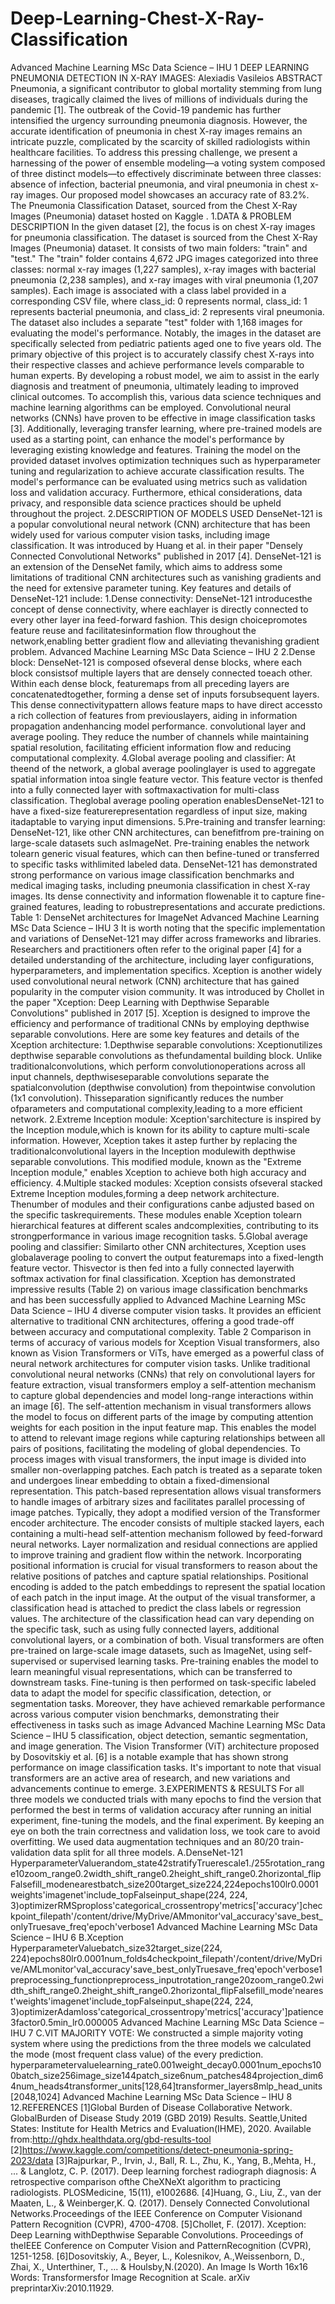 # Deep-Learning-Chest-X-Ray-Classification

Advanced Machine Learning
MSc Data Science – IHU
1
DEEP LEARNING
PNEUMONIA DETECTION IN X-RAY IMAGES:
Alexiadis Vasileios
ABSTRACT
Pneumonia, a significant contributor to global mortality stemming from lung diseases, tragically claimed the lives of millions of individuals during the pandemic [1]. The outbreak of the Covid-19 pandemic has further intensified the urgency surrounding pneumonia diagnosis. However, the accurate identification of pneumonia in chest X-ray images remains an intricate puzzle, complicated by the scarcity of skilled radiologists within healthcare facilities. To address this pressing challenge, we present a harnessing of the power of ensemble modeling—a voting system composed of three distinct models—to effectively discriminate between three classes: absence of infection, bacterial pneumonia, and viral pneumonia in chest x-ray images. Our proposed model showcases an accuracy rate of 83.2%. The Pneumonia Classification Dataset, sourced from the Chest X-Ray Images (Pneumonia) dataset hosted on Kaggle .
1.DATA & PROBLEM DESCRIPTION
In the given dataset [2], the focus is on chest X-ray images for pneumonia classification. The dataset is sourced from the Chest X-Ray Images (Pneumonia) dataset. It consists of two main folders: "train" and "test." The "train" folder contains 4,672 JPG images categorized into three classes: normal x-ray images (1,227 samples), x-ray images with bacterial pneumonia (2,238 samples), and x-ray images with viral pneumonia (1,207 samples). Each image is associated with a class label provided in a corresponding CSV file, where class_id: 0 represents normal, class_id: 1 represents bacterial pneumonia, and class_id: 2 represents viral pneumonia.
The dataset also includes a separate "test" folder with 1,168 images for evaluating the model's performance. Notably, the images in the dataset are specifically selected from pediatric patients aged one to five years old.
The primary objective of this project is to accurately classify chest X-rays into their respective classes and achieve performance levels comparable to human experts. By developing a robust model, we aim to assist in the early diagnosis and treatment of pneumonia, ultimately leading to improved clinical outcomes.
To accomplish this, various data science techniques and machine learning algorithms can be employed. Convolutional neural networks (CNNs) have proven to be effective in image classification tasks [3]. Additionally, leveraging transfer learning, where pre-trained models are used as a starting point, can enhance the model's performance by leveraging existing knowledge and features.
Training the model on the provided dataset involves optimization techniques such as hyperparameter tuning and regularization to achieve accurate classification results. The model's performance can be evaluated using metrics such as validation loss and validation accuracy.
Furthermore, ethical considerations, data privacy, and responsible data science practices should be upheld throughout the project.
2.DESCRIPTION OF MODELS USED
DenseNet-121 is a popular convolutional neural network (CNN) architecture that has been widely used for various computer vision tasks, including image classification. It was introduced by Huang et al. in their paper "Densely Connected Convolutional Networks" published in 2017 [4]. DenseNet-121 is an extension of the DenseNet family, which aims to address some limitations of traditional CNN architectures such as vanishing gradients and the need for extensive parameter tuning.
Key features and details of DenseNet-121 include:
1.Dense connectivity: DenseNet-121 introducesthe concept of dense connectivity, where eachlayer is directly connected to every other layer ina feed-forward fashion. This design choicepromotes feature reuse and facilitatesinformation flow throughout the network,enabling better gradient flow and alleviating thevanishing gradient problem.
Advanced Machine Learning
MSc Data Science – IHU
2
2.Dense block: DenseNet-121 is composed ofseveral dense blocks, where each block consistsof multiple layers that are densely connected toeach other. Within each dense block, featuremaps from all preceding layers are concatenatedtogether, forming a dense set of inputs forsubsequent layers. This dense connectivitypattern allows feature maps to have direct accessto a rich collection of features from previouslayers, aiding in information propagation andenhancing model performance.
convolutional layer and average pooling. They reduce the number of channels while maintaining spatial resolution, facilitating efficient information flow and reducing computational complexity.
4.Global average pooling and classifier: At theend of the network, a global average poolinglayer is used to aggregate spatial information intoa single feature vector. This feature vector is thenfed into a fully connected layer with softmaxactivation for multi-class classification. Theglobal average pooling operation enablesDenseNet-121 to have a fixed-size featurerepresentation regardless of input size, making itadaptable to varying input dimensions.
5.Pre-training and transfer learning: DenseNet-121, like other CNN architectures, can benefitfrom pre-training on large-scale datasets such asImageNet. Pre-training enables the network tolearn generic visual features, which can then befine-tuned or transferred to specific tasks withlimited labeled data.
DenseNet-121 has demonstrated strong performance on various image classification benchmarks and medical imaging tasks, including pneumonia classification in chest X-ray images. Its dense connectivity and information flowenable it to capture fine-grained features, leading to robustrepresentations and accurate predictions.
Table 1: DenseNet architectures for ImageNet
Advanced Machine Learning
MSc Data Science – IHU
3
It is worth noting that the specific implementation and variations of DenseNet-121 may differ across frameworks and libraries. Researchers and practitioners often refer to the original paper [4] for a detailed understanding of the architecture, including layer configurations, hyperparameters, and implementation specifics.
Xception is another widely used convolutional neural network (CNN) architecture that has gained popularity in the computer vision community. It was introduced by Chollet in the paper "Xception: Deep Learning with Depthwise Separable Convolutions" published in 2017 [5]. Xception is designed to improve the efficiency and performance of traditional CNNs by employing depthwise separable convolutions.
Here are some key features and details of the Xception architecture:
1.Depthwise separable convolutions: Xceptionutilizes depthwise separable convolutions as thefundamental building block. Unlike traditionalconvolutions, which perform convolutionoperations across all input channels, depthwiseseparable convolutions separate the spatialconvolution (depthwise convolution) from thepointwise convolution (1x1 convolution). Thisseparation significantly reduces the number ofparameters and computational complexity,leading to a more efficient network.
2.Extreme Inception module: Xception'sarchitecture is inspired by the Inception module,which is known for its ability to capture multi-scale information. However, Xception takes it astep further by replacing the traditionalconvolutional layers in the Inception modulewith depthwise separable convolutions. This
modified module, known as the "Extreme Inception module," enables Xception to achieve both high accuracy and efficiency.
4.Multiple stacked modules: Xception consists ofseveral stacked Extreme Inception modules,forming a deep network architecture. Thenumber of modules and their configurations canbe adjusted based on the specific taskrequirements. These modules enable Xception tolearn hierarchical features at different scales andcomplexities, contributing to its strongperformance in various image recognition tasks.
5.Global average pooling and classifier: Similarto other CNN architectures, Xception uses globalaverage pooling to convert the output featuremaps into a fixed-length feature vector. Thisvector is then fed into a fully connected layerwith softmax activation for final classification.
Xception has demonstrated impressive results (Table 2) on various image classification benchmarks and has been successfully applied to
Advanced Machine Learning
MSc Data Science – IHU
4
diverse computer vision tasks. It provides an efficient alternative to traditional CNN architectures, offering a good trade-off between accuracy and computational complexity.
Table 2 Comparison in terms of accuracy of various models for Xception
Visual transformers, also known as Vision Transformers or ViTs, have emerged as a powerful class of neural network architectures for computer vision tasks. Unlike traditional convolutional neural networks (CNNs) that rely on convolutional layers for feature extraction, visual transformers employ a self-attention mechanism to capture global dependencies and model long-range interactions within an image [6].
The self-attention mechanism in visual transformers allows the model to focus on different parts of the image by computing attention weights for each position in the input feature map. This enables the model to attend to relevant image regions while capturing relationships between all pairs of positions, facilitating the modeling of global dependencies.
To process images with visual transformers, the input image is divided into smaller non-overlapping patches. Each patch is treated as a separate token and undergoes linear embedding to obtain a fixed-dimensional representation. This patch-based representation allows visual transformers to handle images of arbitrary sizes and facilitates parallel processing of image patches.
Typically, they adopt a modified version of the Transformer encoder architecture. The encoder consists of multiple stacked layers, each containing a multi-head self-attention mechanism followed by feed-forward neural networks. Layer normalization and residual connections are applied to improve training and gradient flow within the network.
Incorporating positional information is crucial for visual transformers to reason about the relative positions of patches and capture spatial relationships. Positional encoding is added to the patch embeddings to represent the spatial location of each patch in the input image.
At the output of the visual transformer, a classification head is attached to predict the class labels or regression values. The architecture of the classification head can vary depending on the specific task, such as using fully connected layers, additional convolutional layers, or a combination of both.
Visual transformers are often pre-trained on large-scale image datasets, such as ImageNet, using self-supervised or supervised learning tasks. Pre-training enables the model to learn meaningful visual representations, which can be transferred to downstream tasks. Fine-tuning is then performed on task-specific labeled data to adapt the model for specific classification, detection, or segmentation tasks.
Moreover, they have achieved remarkable performance across various computer vision benchmarks, demonstrating their effectiveness in tasks such as image
Advanced Machine Learning
MSc Data Science – IHU
5
classification, object detection, semantic segmentation, and image generation. The Vision Transformer (ViT) architecture proposed by Dosovitskiy et al. [6] is a notable example that has shown strong performance on image classification tasks.
It's important to note that visual transformers are an active area of research, and new variations and advancements continue to emerge.
3.EXPERIMENTS & RESULTS
For all three models we conducted trials with many epochs to find the version that performed the best in terms of validation accuracy after running an initial experiment, fine-tuning the models, and the final experiment. By keeping an eye on both the train correctness and validation loss, we took care to avoid overfitting. We used data augmentation techniques and an 80/20 train-validation data split for all three models.
A.DenseNet-121
HyperparameterValuerandom_state42stratifyTruerescale1./255rotation_range10zoom_range0.2width_shift_range0.2height_shift_range0.2horizontal_flipFalsefill_modenearestbatch_size200target_size224,224epochs100lr0.0001weights'imagenet'include_topFalseinput_shape(224, 224, 3)optimizerRMSproploss'categorical_crossentropy'metrics['accuracy']checkpoint_filepath'/content/drive/MyDrive/AMmonitor'val_accuracy'save_best_onlyTruesave_freq'epoch'verbose1
Advanced Machine Learning
MSc Data Science – IHU
6
B.Xception
HyperparameterValuebatch_size32target_size(224, 224)epochs80lr0.0001num_folds4checkpoint_filepath'/content/drive/MyDrive/AMLmonitor'val_accuracy'save_best_onlyTruesave_freq'epoch'verbose1preprocessing_functionpreprocess_inputrotation_range20zoom_range0.2width_shift_range0.2height_shift_range0.2horizontal_flipFalsefill_mode'nearest'weights'imagenet'include_topFalseinput_shape(224, 224, 3)optimizerAdamloss'categorical_crossentropy'metrics['accuracy']patience3factor0.5min_lr0.000005
Advanced Machine Learning
MSc Data Science – IHU
7
C.VIT
MAJORITY VOTE:
We constructed a simple majority voting system where using the predictions from the three models we calculated the mode (most frequent class value) of the every prediction.
hyperparametervaluelearning_rate0.001weight_decay0.0001num_epochs100batch_size256image_size144patch_size6num_patches484projection_dim64num_heads4transformer_units[128,64]transformer_layers8mlp_head_units[2048,1024]
Advanced Machine Learning
MSc Data Science – IHU
8
12.REFERENCES
[1]Global Burden of Disease Collaborative Network. GlobalBurden of Disease Study 2019 (GBD 2019) Results. Seattle,United States: Institute for Health Metrics and Evaluation(IHME), 2020. Available from:http://ghdx.healthdata.org/gbd-results-tool
[2]https://www.kaggle.com/competitions/detect-pneumonia-spring-2023/data
[3]Rajpurkar, P., Irvin, J., Ball, R. L., Zhu, K., Yang, B.,Mehta, H., ... & Langlotz, C. P. (2017). Deep learning forchest radiograph diagnosis: A retrospective comparison ofthe CheXNeXt algorithm to practicing radiologists. PLOSMedicine, 15(11), e1002686.
[4]Huang, G., Liu, Z., van der Maaten, L., & Weinberger,K. Q. (2017). Densely Connected Convolutional Networks.Proceedings of the IEEE Conference on Computer Visionand Pattern Recognition (CVPR), 4700-4708.
[5]Chollet, F. (2017). Xception: Deep Learning withDepthwise Separable Convolutions. Proceedings of theIEEE Conference on Computer Vision and PatternRecognition (CVPR), 1251-1258.
[6]Dosovitskiy, A., Beyer, L., Kolesnikov, A.,Weissenborn, D., Zhai, X., Unterthiner, T., ... & Houlsby,N.(2020). An Image Is Worth 16x16 Words: Transformersfor Image Recognition at Scale. arXiv preprintarXiv:2010.11929.
